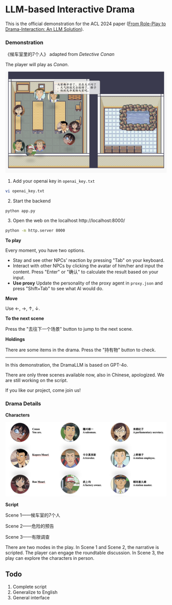 # LLM-based Interactive Drama

This is the official demonstration for the ACL 2024 paper ([From Role-Play to Drama-Interaction: An LLM Solution](https://aclanthology.org/2024.findings-acl.196.pdf)).



### Demonstration

《候车室里的7个人》 adapted from *Detective Conan*

The player will play as *Conan*.

![pv](assets/screen.png)

1. Add your openai key in `openai_key.txt`

```bash
vi openai_key.txt
```

2. Start the backend

```bash
python app.py
```

3. Open the web on the localhost http://localhost:8000/

```bash
python -m http.server 8000
```


**To play**

Every moment, you have two options.

* Stay and see other NPCs' reaction by pressing "Tab" on your keyboard.
* Interact with other NPCs by clicking the avatar of him/her and input the content. Press "Enter" or "确认" to calculate the result based on your input. 
* **Use proxy** Update the personality of the proxy agent in `proxy.json` and press "Shift+Tab" to see what AI would do.

**Move**

Use ←, →, ↑, ↓.

**To the next scene**

Press the "去往下一个场景" button to jump to the next scene.

**Holdings**

There are some items in the drama. Press the "持有物" button to check.


---

In this demonstration, the DramaLLM is based on GPT-4o.

There are only three scenes available now, also in Chinese, apologized. We are still working on the script.

If you like our project, come join us!


### Drama Details

**Characters**

![pv](assets/profiles.png)

**Script**

Scene 1——候车室的7个人

Scene 2——危险的预告

Scene 3——有限调查

There are two modes in the play. In Scene 1 and Scene 2, the narrative is scripted. The player can engage the roundtable discussion. In Scene 3, the play can explore the characters in person.



## Todo

1. Complete script
2. Generalize to English
3. General interface
